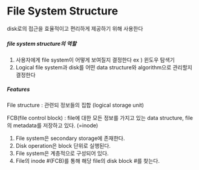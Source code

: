 # File System Structure

disk로의 접근을 효율적이고 편리하게 제공하기 위해 사용한다

##### file system structure의 역할

1. 사용자에게 file system이 어떻게 보여질지 결정한다 ex ) 윈도우 탐색기
2. Logical file system과 disk를 어떤 data structure와 algorithm으로 관리할지 결정한다

##### Features

File structure : 관련되 정보들의 집합 (logical storage unit)

FCB(file control block) : file에 대한 모든 정보를 가지고 있는 data structure, file의 metadata를 저장하고 있다.  (=inode)

1. File system은 secondary storage에 존재한다.
2. Disk operation은 block 단위로 실행된다.
3. File system은 계층적으로 구성되어 있다.
4. File의 inode #(FCB)를 통해 해당 file의 disk block #를 찾는다.